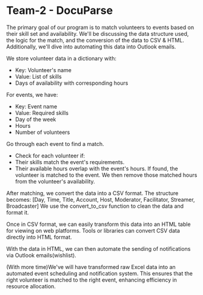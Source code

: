 # Team-2 - DocuParse
The primary goal of our program is to match volunteers to events based on their skill set and availability. We'll be discussing the data structure used, the logic for the match, and the conversion of the data to CSV & HTML. Additionally, we'll dive into automating this data into Outlook emails.

We store volunteer data in a dictionary with:
* Key: Volunteer's name
* Value: List of skills
* Days of availability with corresponding hours

For events, we have:
* Key: Event name
* Value: Required skills
* Day of the week
* Hours
* Number of volunteers

Go through each event to find a match.
* Check for each volunteer if:
* Their skills match the event's requirements.
* Their available hours overlap with the event's hours.
If found, the volunteer is matched to the event.
We then remove those matched hours from the volunteer's availability.

After matching, we convert the data into a CSV format. The structure becomes:
[Day, Time, Title, Account, Host, Moderator, Facilitator, Streamer, Broadcaster]
We use the convert_to_csv function to clean the data and format it.

Once in CSV format, we can easily transform this data into an HTML table for viewing on web platforms. Tools or libraries can convert CSV data directly into HTML format.

With the data in HTML, we can then automate the sending of notifications via Outlook emails(wishlist).

(With more time)We've will have transformed raw Excel data into an automated event scheduling and notification system. This ensures that the right volunteer is matched to the right event, enhancing efficiency in resource allocation.
